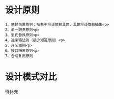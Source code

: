 # 设计原则
    1、依赖倒置原则：抽象不应该依赖具体，具体应该依赖抽象<p>
    2、单一职责原则<p>
    3、里氏替换原则<p>
    4、迪米特法则（最少知道原则）<p>
    5、开闭原则<p>
    6、接口隔离原则<p>
    7、合成复用原则

# 设计模式对比
待补充